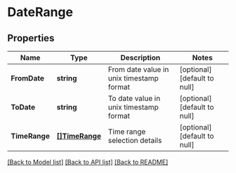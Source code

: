 # DateRange

## Properties
Name | Type | Description | Notes
------------ | ------------- | ------------- | -------------
**FromDate** | **string** | From date value in unix timestamp format | [optional] [default to null]
**ToDate** | **string** | To date value in unix timestamp format | [optional] [default to null]
**TimeRange** | [**[]TimeRange**](TimeRange.md) | Time range selection details | [optional] [default to null]

[[Back to Model list]](../README.md#documentation-for-models) [[Back to API list]](../README.md#documentation-for-api-endpoints) [[Back to README]](../README.md)

